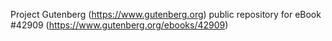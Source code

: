 Project Gutenberg (https://www.gutenberg.org) public repository for eBook #42909 (https://www.gutenberg.org/ebooks/42909)
